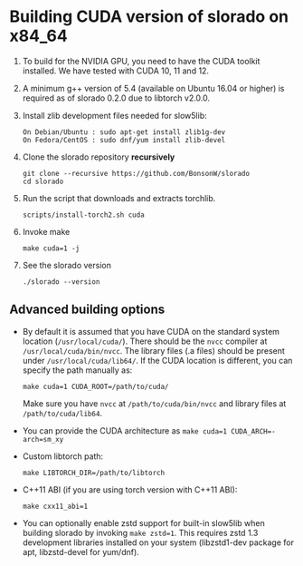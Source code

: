 # Building CUDA version of slorado on x84_64

1. To build for the NVIDIA GPU, you need to have the CUDA toolkit installed. We have tested with CUDA 10, 11 and 12.

2. A minimum g++ version of 5.4 (available on Ubuntu 16.04 or higher) is required as of slorado 0.2.0 due to libtorch v2.0.0.

3. Install zlib development files needed for slow5lib:

    ```
    On Debian/Ubuntu : sudo apt-get install zlib1g-dev
    On Fedora/CentOS : sudo dnf/yum install zlib-devel
    ```

4. Clone the slorado repository **recursively**

    ```
    git clone --recursive https://github.com/BonsonW/slorado
    cd slorado
    ```

5. Run the script that downloads and extracts torchlib.

    ```
    scripts/install-torch2.sh cuda
    ```

5. Invoke make

    ```
    make cuda=1 -j
    ```

6. See the slorado version

    ```
    ./slorado --version
    ```

## Advanced building options

- By default it is assumed that you have CUDA on the standard system location (`/usr/local/cuda/`). There should be the `nvcc` compiler at `/usr/local/cuda/bin/nvcc`. The library files (.a files) should be present under `/usr/local/cuda/lib64/`. If the CUDA location is different, you can specify the path manually as:
   ```
   make cuda=1 CUDA_ROOT=/path/to/cuda/
   ```
   Make sure you have `nvcc` at `/path/to/cuda/bin/nvcc` and library files at `/path/to/cuda/lib64`.

- You can provide the CUDA architecture as `make cuda=1 CUDA_ARCH=-arch=sm_xy`

- Custom libtorch path:
    ```
    make LIBTORCH_DIR=/path/to/libtorch
    ```

- C++11 ABI (if you are using torch version with C++11 ABI):
    ```
    make cxx11_abi=1
    ```

- You can optionally enable zstd support for built-in slow5lib when building slorado by invoking `make zstd=1`. This requires zstd 1.3 development libraries installed on your system (libzstd1-dev package for apt, libzstd-devel for yum/dnf).

